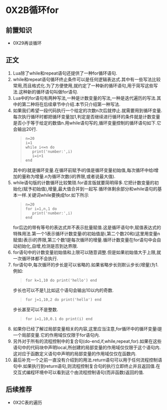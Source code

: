 # 0X2B循环for
## 前置知识
* 0X29再谈循环
## 正文
1. Lua除了while和repeat语句还提供了一种for循环语句.
2. while和repeat语句循环终止条件可以是任何逻辑表达式.其中有一些写法比较常用,而且格式化.为了方便使用,就约定了一种新的循环语句,用于简写这些写法.这种新的循环语句叫做for语句.
3. Lua中的for语句有两种写法,一种是计数变量的写法,一种是迭代遍历的写法.其中的第二种将在后续章节中介绍.本节只介绍第一种写法.
4. 如果我们希望一段代码执行一个给定的次数n次后就停止.就需要用到循环变量.每次执行循环时都把循环变量加1,判定是否继续进行循环的条件就是计数变量是否小于等于给定的数值n.用while语句写的,循环变量控制的循环语句如下.它会输出20行.
    >```
    >n=20
    >i=1
    >while i<=n do
    >    print('number:',i)
    >    i=i+1
    >end
    >```
    其中的i就是循环变量.在循环前赋予i的值是循环变量初始值,每次循环中给i增加的量称为增量.n为循环次数(i的界限,或者说最大值).
5. while语句版的计数循环比较繁琐.for语言版就要简明得多.它把计数变量的初始化(赋予初始值),增量,最大值合并到一起写.循环体剩余部分和while语句的基本一样.关键词while要换成for.如下所示
    >```
    >n=20
    >for i=1,n,1 do
    >    print('number:',i)
    >end
    >```
    for后边的带有等号的表达式并不表示批量赋值.这是循环语句中,赋值表达式的特殊用法.第一个1表示循环计数变量i的初始值是i,第二个数20和(这里用变量n赋值)表示i的界限,第三个数1是每次循环的增量.循环计数变量在for语句中会自动初始化,自增,检测是否到达界限.
6. for语句中的计数变量初始值和上限可以随意调整.但是如果初始值大于上限,就一次循环体都不会执行.
7. for语句中,每次循环的步长是可以省略的.如果省略步长则默认步长(增量)为1.例如:
    >```
    >for k=1,10 do print('hello') end
    >```
    步长也可以不是1,比如这个语句会输出10以内的奇数.
    >```
    >for j=1,10,2 do print('hello') end
    >```
    步长甚至可以不是整数.
    >```
    >for i=1,10,0.1 do print(i) end
    >```
7. 如果你已经了解过局部变量相关的内容,这里应当注意,for循环中的循环变量i是一个局部变量.它的作用域仅仅限于for语句内.
8. 另外对于所有的流程控制中的复合句(do-end,if,while,repeat,for).如果在这些语句中的代码块中声明local,所创建的局部变量的作用域仅仅限于这个语句内.这对应于函数定义语句中声明的局部变量的作用域仅仅在函数内.
9. 最后补充一个之前一直没有介绍到的用法.return语句可以用于任何流程控制语句中.如果执行到return语句,则流程控制复合句的执行立即终止并且返回值.在交互式编程环境中可以看到这个由流程控制语句(而非函数)返回的值.
## 后续推荐
* 0X2C表的遍历